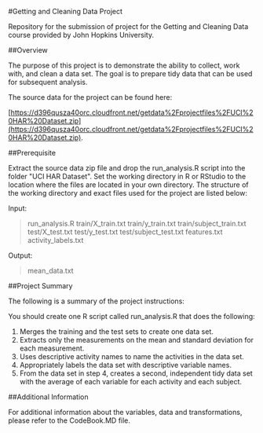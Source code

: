 #Getting and Cleaning Data Project

Repository for the submission of project for the Getting and Cleaning Data course provided by John Hopkins University.

##Overview

The purpose of this project is to demonstrate the ability to collect, work with, and clean a data set. The goal is to prepare tidy data that can be used for subsequent analysis.

The source data for the project can be found here:

[https://d396qusza40orc.cloudfront.net/getdata%2Fprojectfiles%2FUCI%20HAR%20Dataset.zip](https://d396qusza40orc.cloudfront.net/getdata%2Fprojectfiles%2FUCI%20HAR%20Dataset.zip).

##Prerequisite

Extract the source data zip file and drop the run_analysis.R script into the folder "UCI HAR Dataset". Set the working directory in R or RStudio to the location where the files are located in your own directory. The structure of the working directory and exact files used for the project are listed below:

Input:
> run_analysis.R
> train/X_train.txt
> train/y_train.txt
> train/subject_train.txt
> test/X_test.txt
> test/y_test.txt
> test/subject_test.txt
> features.txt
> activity_labels.txt

Output:
> mean_data.txt

##Project Summary

The following is a summary of the project instructions:

You should create one R script called run_analysis.R that does the following:
1. Merges the training and the test sets to create one data set.
2. Extracts only the measurements on the mean and standard deviation for each measurement.
3. Uses descriptive activity names to name the activities in the data set.
4. Appropriately labels the data set with descriptive variable names. 
5. From the data set in step 4, creates a second, independent tidy data set with the average of each variable for each activity and each subject.

##Additional Information

For additional information about the variables, data and transformations, please refer to the CodeBook.MD file.